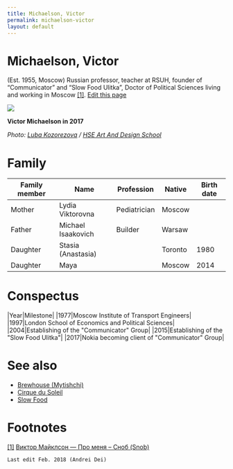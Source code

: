 ```yaml
---
title: Michaelson, Victor
permalink: michaelson-victor
layout: default
---
```


# Michaelson, Victor

(Est. 1955, Moscow) Russian professor, teacher at RSUH, founder of “Communicator” and “Slow Food Ulitka”, Doctor of Political Sciences living and working in Moscow <span id="a1">[\[1\]](#f1)</span>. [Edit this page](http://prose.io/#indexmod/encyclopedia/edit/master/michaelson-victor.md)

![](http://design.hse.ru/system/tt_people/photos/000/000/076/large/%D0%9C%D0%B0%D0%B9%D0%BA%D0%BB%D1%81%D0%BE%D0%BD.png)

**Victor Michaelson in 2017**

*Photo: [Luba Kozorezova](kozorezova-luba) / [HSE Art And Design School](http://design.hse.ru/team/4352)*

# Family

|Family member|Name|Profession|Native|Birth date|
|-|-|-|-|-|
|Mother|Lydia Viktorovna|Pediatrician|Moscow||
|Father|Michael Isaakovich|Builder|Warsaw||
|Daughter| Stasia (Anastasia)||Toronto|1980|
|Daughter|Maya||Moscow|2014|

# Conspectus

|Year|Milestone|
|1977|Moscow Institute of Transport Engineers|
|1997|London School of Economics and Political Sciences|
|2004|Establishing of the "Communicator" Group|
|2015|Establishing of the "Slow Food Ulitka"|
|2017|Nokia becoming client of "Communicator" Group|

# See also


+ [Brewhouse (Mytishchi)](brewhouse-mytishchi)
+ [Cirque du Soleil](cirque-du-soleil)
+ [Slow Food](slow-food)

# Footnotes

[[1]](#a1) <span id="f1"></span> [Виктор Майклсон — Про меня – Сноб (Snob)](https://snob.ru/profile/8149)

`Last edit Feb. 2018 (Andrei Dei)`
